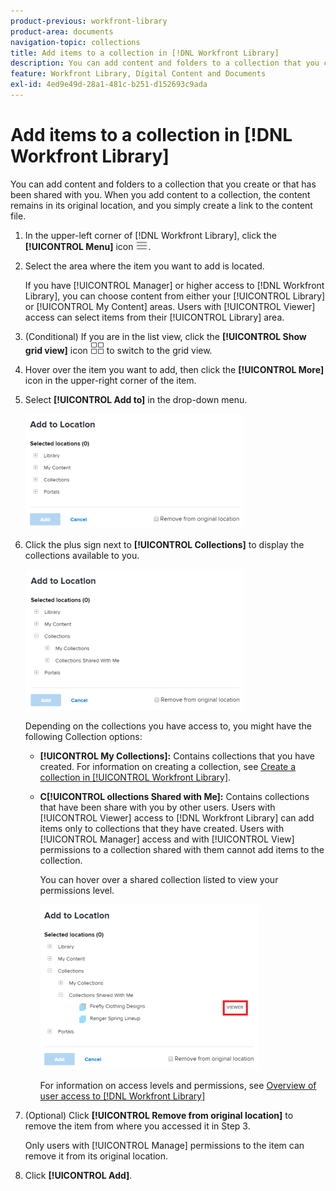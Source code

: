 ```yaml
---
product-previous: workfront-library
product-area: documents
navigation-topic: collections
title: Add items to a collection in [!DNL Workfront Library]
description: You can add content and folders to a collection that you create or that has been shared with you. When you add content to a collection, the content remains in its original location, and you simply create a link to the content file.
feature: Workfront Library, Digital Content and Documents
exl-id: 4ed9e49d-28a1-481c-b251-d152693c9ada
---
```

# Add items to a collection in [!DNL Workfront Library]

You can add content and folders to a collection that you create or that has been shared with you. When you add content to a collection, the content remains in its original location, and you simply create a link to the content file.

1. In the upper-left corner of [!DNL Workfront Library], click the **[!UICONTROL Menu]** icon ![](assets/library-menu-icon.png).
1. Select the area where the item you want to add is located.

   If you have [!UICONTROL Manager] or higher access to [!DNL Workfront Library], you can choose content from either your [!UICONTROL Library] or [!UICONTROL My Content] areas. Users with [!UICONTROL Viewer] access can select items from their [!UICONTROL Library] area.

1. (Conditional) If you are in the list view, click the **[!UICONTROL Show grid view]** icon ![](assets/grid-view-icon.png) to switch to the grid view.
1. Hover over the item you want to add, then click the **[!UICONTROL More]** icon in the upper-right corner of the item.
1. Select **[!UICONTROL Add to]** in the drop-down menu.

   ![](assets/addtobox-350x184.png)

1. Click the plus sign next to **[!UICONTROL Collections]** to display the collections available to you.

   ![](assets/collectionsaddto-350x225.png)

   Depending on the collections you have access to, you might have the following Collection options:

   * **[!UICONTROL My Collections]:** Contains collections that you have created. For information on creating a collection, see [Create a collection in [!UICONTROL Workfront Library]](../../../workfront-library/content-management/collections/create-a-collection.md).

   * **C[!UICONTROL ollections Shared with Me]:** Contains collections that have been share with you by other users. Users with [!UICONTROL Viewer] access to [!DNL Workfront Library] can add items only to collections that they have created. Users with [!UICONTROL Manager] access and with [!UICONTROL View] permissions to a collection shared with them cannot add items to the collection.

      You can hover over a shared collection listed to view your permissions level.

      ![](assets/collectionsperms-350x264.png)

      For information on access levels and permissions, see [Overview of user access to [!DNL Workfront Library]](../../../workfront-library/administration-and-setup/user-access/user-access-overview.md)

1. (Optional) Click **[!UICONTROL Remove from original location]** to remove the item from where you accessed it in Step 3.

   Only users with [!UICONTROL Manage] permissions to the item can remove it from its original location.

1. Click **[!UICONTROL Add]**.
